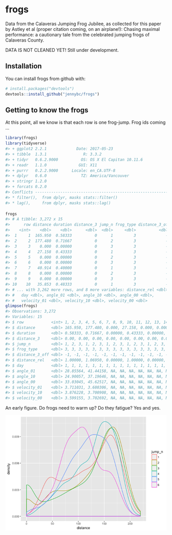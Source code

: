 
<!-- README.md is generated from README.Rmd. Please edit that file -->
frogs
=====

Data from the Calaveras Jumping Frog Jubilee, as collected for this paper by Astley et al (proper citation coming, on an airplane!): Chasing maximal performance: a cautionary tale from the celebrated jumping frogs of Calaveras County.

DATA IS NOT CLEANED YET! Still under development.

Installation
------------

You can install frogs from github with:

``` r
# install.packages("devtools")
devtools::install_github("jennybc/frogs")
```

Getting to know the frogs
-------------------------

At this point, all we know is that each row is one frog-jump. Frog ids coming ...

``` r
library(frogs)
library(tidyverse)
#> + ggplot2 2.2.1             Date: 2017-05-23
#> + tibble  1.3.1                R: 3.3.2
#> + tidyr   0.6.2.9000          OS: OS X El Capitan 10.11.6
#> + readr   1.1.0              GUI: X11
#> + purrr   0.2.2.9000      Locale: en_CA.UTF-8
#> + dplyr   0.6.0               TZ: America/Vancouver
#> + stringr 1.2.0           
#> + forcats 0.2.0
#> Conflicts -----------------------------------------------------------------
#> * filter(),  from dplyr, masks stats::filter()
#> * lag(),     from dplyr, masks stats::lag()

frogs
#> # A tibble: 3,272 x 15
#>      row distance duration distance_3 jump_n frog_type distance_3_off
#>    <int>    <dbl>    <dbl>      <dbl>  <dbl>     <dbl>          <dbl>
#>  1     1  165.950  0.58333          0      1         3             -1
#>  2     2  177.480  0.71667          0      2         3             -1
#>  3     3    0.000  0.00000          0      3         3             -1
#>  4     4   27.158  0.43333          0      1         3             -1
#>  5     5    0.000  0.00000          0      2         3             -1
#>  6     6    0.000  0.00000          0      3         3             -1
#>  7     7   40.914  0.40000          0      1         3             -1
#>  8     8    0.000  0.00000          0      2         3             -1
#>  9     9    0.000  0.00000          0      3         3             -1
#> 10    10   35.853  0.48333          0      1         3             -1
#> # ... with 3,262 more rows, and 8 more variables: distance_rel <dbl>,
#> #   day <dbl>, angle_01 <dbl>, angle_10 <dbl>, angle_00 <dbl>,
#> #   velocity_01 <dbl>, velocity_10 <dbl>, velocity_00 <dbl>
glimpse(frogs)
#> Observations: 3,272
#> Variables: 15
#> $ row            <int> 1, 2, 3, 4, 5, 6, 7, 8, 9, 10, 11, 12, 13, 14, ...
#> $ distance       <dbl> 165.950, 177.480, 0.000, 27.158, 0.000, 0.000, ...
#> $ duration       <dbl> 0.58333, 0.71667, 0.00000, 0.43333, 0.00000, 0....
#> $ distance_3     <dbl> 0.00, 0.00, 0.00, 0.00, 0.00, 0.00, 0.00, 0.00,...
#> $ jump_n         <dbl> 1, 2, 3, 1, 2, 3, 1, 2, 3, 1, 2, 3, 1, 2, 3, 1,...
#> $ frog_type      <dbl> 3, 3, 3, 3, 3, 3, 3, 3, 3, 3, 3, 3, 3, 3, 3, 3,...
#> $ distance_3_off <dbl> -1, -1, -1, -1, -1, -1, -1, -1, -1, -1, -1, -1,...
#> $ distance_rel   <dbl> 1.00000, 1.06950, 0.00000, 1.00000, 0.00000, 0....
#> $ day            <dbl> 1, 1, 1, 1, 1, 1, 1, 1, 1, 1, 1, 1, 1, 1, 1, 1,...
#> $ angle_01       <dbl> 28.85564, 41.44158, NA, NA, NA, NA, NA, NA, NA,...
#> $ angle_10       <dbl> 24.90057, 37.19646, NA, NA, NA, NA, NA, NA, NA,...
#> $ angle_00       <dbl> 33.03045, 45.62517, NA, NA, NA, NA, NA, NA, NA,...
#> $ velocity_01    <dbl> 3.711031, 3.680306, NA, NA, NA, NA, NA, NA, NA,...
#> $ velocity_10    <dbl> 3.876228, 3.700908, NA, NA, NA, NA, NA, NA, NA,...
#> $ velocity_00    <dbl> 3.599155, 3.702692, NA, NA, NA, NA, NA, NA, NA,...
```

An early figure. Do frogs need to warm up? Do they fatigue? Yes and yes.

![](man/figures/README-frog-fatigue-1.png)
